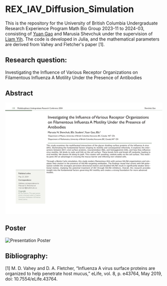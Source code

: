 # REX_IAV_Diffusion_Simulation

This is the repository for the University of British Columbia Undergraduate Research Experience Program Math Bio Group 2023-11 to 2024-03, consisting of [Yuan Gao](https://ivanygao.github.io/) and Marusia Shevchuk under the supervision of [Liam Yih](https://www.linkedin.com/in/liam-yih/). The code is developed in Julia, and the mathematical parameters are derived from Vahey and Fletcher's paper [1].

## Research question:

Investigating the Influence of Various Receptor Organizations on Filamentous Influenza A Motility Under the Presence of Antibodies

## Abstract

![Presentation Poster](outcome/Abstract.jpg)

## Poster

![Presentation Poster](poster/ID186_Poster.jpg)

## Bibliography:

[1] M. D. Vahey and D. A. Fletcher, “Influenza A virus surface proteins are organized to help penetrate host mucus,” eLife, vol. 8, p. e43764, May 2019, doi: 10.7554/eLife.43764.
